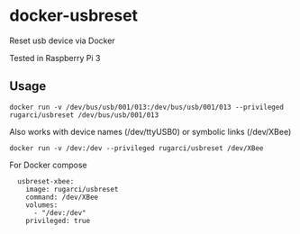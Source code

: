 # docker-usbreset

Reset usb device via Docker

Tested in Raspberry Pi 3 

## Usage

```
docker run -v /dev/bus/usb/001/013:/dev/bus/usb/001/013 --privileged rugarci/usbreset /dev/bus/usb/001/013
```

Also works with device names (/dev/ttyUSB0) or symbolic links (/dev/XBee)

```
docker run -v /dev:/dev --privileged rugarci/usbreset /dev/XBee
```

For Docker compose

```
  usbreset-xbee:
    image: rugarci/usbreset
    command: /dev/XBee
    volumes:
      - "/dev:/dev"
    privileged: true
```


